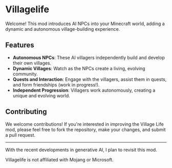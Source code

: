 # Villagelife

Welcome! This mod introduces AI NPCs into your Minecraft world, adding a dynamic and autonomous village-building experience.

## Features

- **Autonomous NPCs**: These AI villagers independently build and develop their own villages.
- **Dynamic Villages**: Watch as the NPCs create a living, evolving community.
- **Quests and Interaction**: Engage with the villagers, assist them in quests, and form friendships (work in progress!).
- **Independent Progression**: Villagers work autonomously, creating a unique and evolving world.

## Contributing

We welcome contributions! If you're interested in improving the Village Life mod, please feel free to fork the repository, make your changes, and submit a pull request.

---

With the recent developments in generative AI, I plan to revisit this mod.

Villagelife is not affiliated with Mojang or Microsoft.

